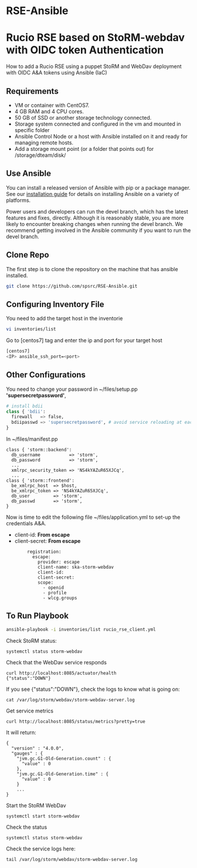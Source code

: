 # RSE-Ansible
 
# Rucio RSE based on StoRM-webdav with OIDC token Authentication
How to add a Rucio RSE using a puppet StoRM and WebDav deployment with OIDC A&A tokens using Ansible (IaC)


## Requirements
* VM or container with CentOS7.
* 4 GB RAM and 4 CPU cores.
* 50 GB of SSD or another storage technology connected.
* Storage system connected and configured in the vm and mounted in specific folder
* Ansible Control Node or a host with Ansible installed on it and ready for managing remote hosts.
* Add a storage mount point (or a folder that points out) for /storage/dteam/disk/

## Use Ansible

You can install a released version of Ansible with pip or a package manager. See our [installation guide](https://docs.ansible.com/ansible/latest/installation_guide/intro_installation.html) for details on installing Ansible on a variety of platforms.

Power users and developers can run the devel branch, which has the latest features and fixes, directly. Although it is reasonably stable, you are more likely to encounter 
breaking changes when running the devel branch. We recommend getting involved in the Ansible community if you want to run the devel branch.

## Clone Repo
The first step is to clone the repository on the machine that has ansible installed.
```bash
git clone https://github.com/spsrc/RSE-Ansible.git
```

## Configuring Inventory File
You need to add the target host in the inventorie
```bash
vi inventories/list
```
Go to [centos7] tag  and enter the ip and port for your target host
```bash
[centos7]
<IP> ansible_ssh_port=<port>
```

## Other Configurations
You need to change your password in ~/files/setup.pp
**'supersecretpassword'**, 
```python
# install bdii
class { 'bdii':
  firewall   => false,
  bdiipasswd => 'supersecretpassword', # avoid service reloading at each run of Puppet agent
}
```
In ~/files/manifest.pp
```
class { 'storm::backend':
  db_username           => 'storm',
  db_password           => 'storm',
  ...
  xmlrpc_security_token => 'NS4kYAZuR65XJCq',
  ...
class { 'storm::frontend':
  be_xmlrpc_host  => $host,
  be_xmlrpc_token => 'NS4kYAZuR65XJCq',
  db_user         => 'storm',
  db_passwd       => 'storm',
}
```
Now is time to edit the following file ~/files/application.yml to set-up the credentials A&A.
* client-id: **From escape**
* client-secret: **From escape**
```
        registration:
          escape:
            provider: escape
            client-name: ska-storm-webdav
            client-id: 
            client-secret: 
            scope:
              - openid
              - profile
              - wlcg.groups
```
## To Run Playbook
```bash
ansible-playbook -i inventories/list rucio_rse_client.yml
```

Check StoRM status:
```
systemctl status storm-webdav
```
Check that the WebDav service responds
```
curl http://localhost:8085/actuator/health
{"status":"DOWN"}
```
If you see {"status":"DOWN"}, check the logs to know what is going on:
```
cat /var/log/storm/webdav/storm-webdav-server.log
```

Get service metrics
```
curl http://localhost:8085/status/metrics?pretty=true
```
It will return:
```
{
  "version" : "4.0.0",
  "gauges" : {
    "jvm.gc.G1-Old-Generation.count" : {
      "value" : 0
    },
    "jvm.gc.G1-Old-Generation.time" : {
      "value" : 0
    }
    ...
}
```
Start the StoRM WebDav
```
systemctl start storm-webdav
```
Check the status
```
systemctl status storm-webdav
```
Check the service logs here:
```
tail /var/log/storm/webdav/storm-webdav-server.log
```
